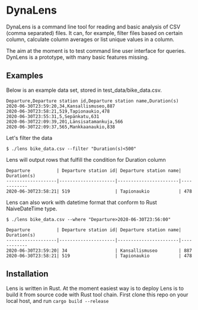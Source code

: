 # DynaLens
DynaLens is a command line tool for reading and basic analysis of CSV (comma separated) files. It can, for example, filter files based on certain column, calculate column averages or list unique values in a column.

The aim at the moment is to test command line user interface for queries. DynLens is a prototype, with many basic features missing.

## Examples
Below is an example data set, stored in test_data/bike_data.csv.
```
Departure,Departure station id,Departure station name,Duration(s)
2020-06-30T23:59:20,34,Kansallismuseo,887
2020-06-30T23:58:21,519,Tapionaukio,478
2020-06-30T23:55:31,5,Sepänkatu,631
2020-06-30T22:09:39,201,Länsisatamankuja,566
2020-06-30T22:09:37,565,Mankkaanaukio,838
```

Let's filter the data
```
$ ./lens bike_data.csv --filter "Duration(s)<500"
```
Lens will output rows that fulfill the condition for Duration column
```
Departure          | Departure station id| Departure station name| Duration(s)
-------------------|---------------------|-----------------------|------------
2020-06-30T23:58:21| 519                 | Tapionaukio           | 478   

```

Lens can also work with datetime format that conform to Rust NaiveDateTime type. 
```
$ ./lens bike_data.csv --where "Departure>2020-06-30T23:56:00"

Departure          | Departure station id| Departure station name| Duration(s)
-------------------|---------------------|-----------------------|------------
2020-06-30T23:59:20| 34                  | Kansallismuseo        | 887        
2020-06-30T23:58:21| 519                 | Tapionaukio           | 478  
```

## Installation
Lens is written in Rust. At the moment easiest way is to deploy Lens is to build it from source code with Rust tool chain. First clone this repo on your local host, and run
`cargo build --release`



